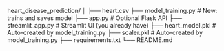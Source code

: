 heart_disease_prediction/
│
├── heart.csv
├── model_training.py         # New: trains and saves model
├── app.py                    # Optional Flask API
├── streamlit_app.py          # Streamlit UI (you already have)
├── heart_model.pkl           # Auto-created by model_training.py
├── scaler.pkl                # Auto-created by model_training.py
├── requirements.txt
└── README.md